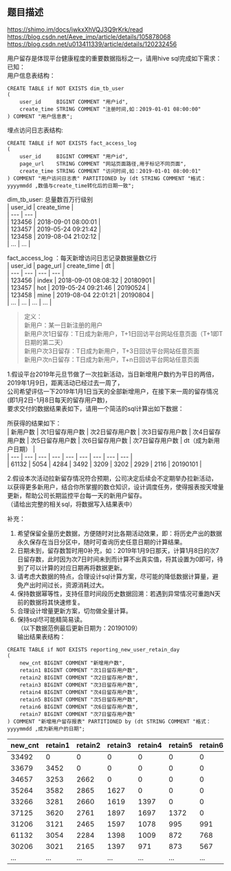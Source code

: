 ## 题目描述
https://shimo.im/docs/jwkxXhVQJ3Q9rKrk/read
https://blog.csdn.net/Aeve_imp/article/details/105878068
https://blog.csdn.net/u013411339/article/details/120232456

用户留存是体现平台健康程度的重要数据指标之一，请用hive sql完成如下需求：   
已知：   
用户信息表结构：     
```hql
CREATE TABLE if NOT EXISTS dim_tb_user
(
    user_id     BIGINT COMMENT "用户id",
    create_time STRING COMMENT "注册时间,如：2019-01-01 08:00:00"
) COMMENT "用户信息表";
```
埋点访问日志表结构:
```hql
CREATE TABLE if NOT EXISTS fact_access_log
(
    user_id     BIGINT COMMENT "用户id",
    page_url    STRING COMMENT "网站页面路径,用于标记不同页面",
    create_time STRING COMMENT "访问时间,如：2019-01-01 08:00:01"
) COMMENT "用户访问日志表" PARTITIONED by (dt STRING COMMENT "格式：yyyymmdd ,数值与create_time转化后的日期一致";
```
dim_tb_user: 总量数百万行级别   
| user_id | create_time  |    
| --- | --- |    
| 123456 | 2018-09-01 08:00:01   |    
| 123457 | 2019-05-24 09:21:42 |    
| 123458 | 2019-08-04 21:02:12 |   
| ... | ... |    

fact_access_log ：每天新增访问日志记录数据量数亿行   
| user_id | page_url  | create_time  | dt  |     
| --- | --- | --- | --- |     
| 123456 | index | 2018-09-01 08:08:32 |  20180901  |     
| 123457 | hot | 2019-05-24 09:21:46 |  20190524  |     
| 123458 | mine | 2019-08-04 22:01:21 |  20190804  |     
| ... | ... | ... | ...  |     

>定义：   
新用户：某一日新注册的用户     
新用户次1日留存：T日成为新用户，T+1日回访平台网站任意页面（T+1即T日期的第二天）       
新用户次3日留存：T日成为新用户，T+3日回访平台网站任意页面      
新用户次n日留存：T日成为新用户，T+n日回访平台网站任意页面    

1.假设平台2019年元旦节做了一次拉新活动，当日新增用户数约为平日的两倍，2019年1月9日，距离活动已经过去一周了，   
公司希望评估一下2019年1月1日当天的全部新增用户，在接下来一周的留存情况(即1月2日-1月8日每天的留存用户数)，    
要求交付的数据结果表如下，请用一个简洁的sql计算出如下数据：   

所获得的结果如下：  
| 新用户数 | 次1日留存用户数  | 次2日留存用户数  |  次3日留存用户数 | 次4日留存用户数  | 次5日留存用户数  |  次6日留存用户数 | 次7日留存用户数  |  dt（成为新用户日期） |     
| --- | --- | --- | --- | --- | --- | --- | --- | --- |     
| 61132 | 5054 | 4284 | 3492 | 3209 | 3202 | 2929 | 2116 | 20190101 |     

2.假设本次活动拉新留存情况符合预期，公司决定后续会不定期举办拉新活动，    
以获得更多新用户，结合你所掌握的数仓知识，设计调度任务，使得报表按天增量更新，帮助公司长期监控平台每一天的新用户留存。   
（请给出完整的相关sql，将数据写入结果表中）

补充：
1. 希望保留全量历史数据，方便随时对比各期活动效果，即：将历史产出的数据永久保存在当日分区中，随时可查询历史任意日期的计算结果。
2. 日期未到，留存数暂时用0补充，如：2019年1月9日那天，计算1月8日的次7日留存数，此时因为次7日时间未到而计算不出真实值，将其设置为0即可，待到了可以计算的对应日期再将数据更新。
3. 请考虑大数据的特点，合理设计sql计算方案，尽可能的降低数据计算量，避免产出时间过长，资源消耗过大。   
4. 保持数据幂等性，支持任意时间段历史数据回溯：若遇到异常情况可重跑N天前的数据将其快速修复。  
5. 合理设计增量更新方案，切勿做全量计算。  
6. 保持sql尽可能精简易读。  
（以下数据范例最后更新日期为：20190109）   
输出结果表结构：
```hql
CREATE TABLE if NOT EXISTS reporting_new_user_retain_day
(
    new_cnt BIGINT COMMENT "新增用户数",
    retain1 BIGINT COMMENT "次1日留存用户数",
    retain2 BIGINT COMMENT "次2日留存用户数",
    retain3 BIGINT COMMENT "次3日留存用户数",
    retain4 BIGINT COMMENT "次4日留存用户数",
    retain5 BIGINT COMMENT "次5日留存用户数",
    retain6 BIGINT COMMENT "次6日留存用户数",
    retain7 BIGINT COMMENT "次7日留存用户数"
) COMMENT "新增用户留存报表" PARTITIONED by (dt STRING COMMENT "格式：yyyymmdd ,成为新用户的日期";
```
| new_cnt | retain1  | retain2  |  retain3 | retain4  | retain5  |  retain6 | retain7  | dt |     
| --- | --- | --- | --- | --- | --- | --- | --- | --- |     
| 33492 | 0 | 0 | 0 | 0 | 0 | 0 | 0 | 20190108 |    
| 33679 | 3452 | 0 | 0 | 0 | 0 | 0 | 0 | 20190107 |    
| 34657 | 3253 | 2662 | 0 | 0 | 0 | 0 | 0 | 20190106 |    
| 35264 | 3582 | 2865 | 1627 | 0 | 0 | 0 | 0 | 20190105 |    
| 33266 | 3281 | 2660 | 1619 | 1397 | 0 | 0 | 0 | 20190104 |    
| 37125 | 3620 | 2761 | 1897 | 1697 | 1372 | 0 | 0 | 20190103 |    
| 31206 | 3121 | 2465 | 1597 | 1078 | 995 | 991 | 0 | 20190102 |    
| 61132 | 3054 | 2284 | 1398 | 1009 | 872 | 768 | 673 | 20190101 |    
| 30206 | 3021 | 2165 | 1397 | 971 | 873 | 567 | 499 | 20181231 |    
| ... | ... | ... | ... | ... | ... | ... | ... | ... |   
